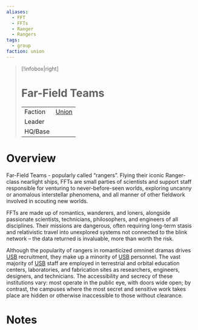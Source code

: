 ```yaml
---
aliases:
  - FFT
  - FFTs
  - Ranger
  - Rangers
tags:
  - group
faction: union
---
```

> [!infobox|right] 
> # Far-Field Teams
> | | |
> | ---- | ---- |
> | Faction | [Union](Union.md) |
> | Leader |  |
> | HQ/Base | |


# Overview
Far-Field Teams - popularly called “rangers”. Flying their iconic Ranger-class nearlight ships, FFTs are small parties of scientists and support staff responsible for venturing to never-before-seen worlds, exploring uncanny or anomalous interstellar phenomena, and all manner of other fieldwork involved in scouting new worlds.

FFTs are made up of romantics, wanderers, and loners, alongside passionate scientists, technicians, philosophers, and engineers of all disciplines. Their missions are dangerous, often requiring long-term stasis and relativistic travel into unexplored systems not connected to the blink network – the data returned is invaluable, more than worth the risk.

Although the popularity of rangers in romanticized omninet dramas drives [USB](Union%20Science%20Bureau.md) recruitment, they make up a minority of [USB](Union%20Science%20Bureau.md) personnel. The vast majority of [USB](Union%20Science%20Bureau.md) staff are employed in terrestrial and orbital education centers, laboratories, and fabrication sites as researchers, engineers, designers, and technicians. The accessibility and secrecy of these institutions vary: most operate in the public eye, with doors wide open; by contrast, the campuses where the most secret and sensitive work takes place are hidden or otherwise inaccessible to those without clearance.

# Notes